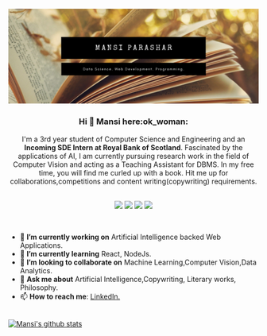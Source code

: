 ![Home](https://github.com/mansiparashar/mansiparashar/blob/master/mansi.png)

<div align="center"><h3>Hi 👋 Mansi here:ok_woman:</div>
<div align="center">I'm a 3rd year student of Computer Science and Engineering and an <b>Incoming SDE Intern at Royal Bank of Scotland</b>. Fascinated by the applications of AI, I am currently pursuing research work in the field of Computer Vision and acting as a Teaching Assistant for DBMS. In my free time, you will find me curled up with a book. Hit me up for collaborations,competitions and content writing(copywriting) requirements. 
</div>
<br>
  
<div align="center">
  
![](https://img.shields.io/badge/-Web%20Development-green)
![](https://img.shields.io/badge/-Data%20Science-blue)
![](https://img.shields.io/badge/-C++%20programming-blueviolet)
![](https://img.shields.io/badge/-Content%20Writing-red)

</div>
<br>

- 🔭 **I’m currently working on** Artificial Intelligence backed Web Applications.
- 🌱 **I’m currently learning** React, NodeJs.
- 👯 **I’m looking to collaborate on** Machine Learning,Computer Vision,Data Analytics.
- 💬 **Ask me about** Artificial Intelligence,Copywriting, Literary works, Philosophy.
- 📫 **How to reach me**: <a href="https://www.linkedin.com/in/mansi-parashar-4bb713173/">LinkedIn.

<br>
 <img align="center" src="https://github-readme-stats.vercel.app/api?username=mansiparashar&show_icons=true&theme=dark&include_all_commits=true" alt="Mansi's github stats" />

